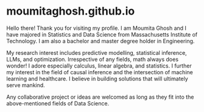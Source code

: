 # moumitaghosh.github.io
Hello there! Thank you for visiting my profile. I am Moumita Ghosh and I have majored in Statistics and Data Science from Massachusetts Institute of Technology. I am also a bachelor and master degree holder in Engineering.



My research interest includes predictive modelling, statistical inference, LLMs, and optimization. Irrespective of any fields, math always does wonder! I adore especially calculus, linear algebra, and statistics. I further my interest in the field of causal inference and the intersection of machine learning and healthcare. I believe in building solutions that will ultimately serve mankind.



Any collaborative project or ideas are welcomed as long as they fit into the above-mentioned fields of Data Science.
